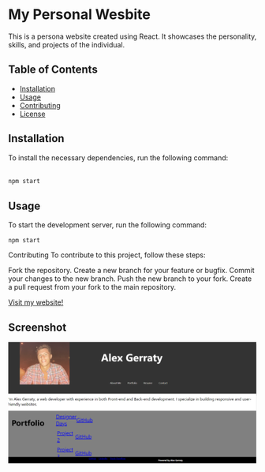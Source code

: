 # My Personal Wesbite 

This is a persona website created using React. It showcases the personality, skills, and projects of the individual.

## Table of Contents

- [Installation](#installation)
- [Usage](#usage)
- [Contributing](#contributing)
- [License](#license)

## Installation

To install the necessary dependencies, run the following command:

```bash

npm start
```

## Usage
To start the development server, run the following command:
```
npm start
```

Contributing
To contribute to this project, follow these steps:

Fork the repository.
Create a new branch for your feature or bugfix.
Commit your changes to the new branch.
Push the new branch to your fork.
Create a pull request from your fork to the main repository.


[Visit my website!](https://candid-genie-de56da.netlify.app)

## Screenshot
![Screenshot of my website](/ReactScreenshot.png)


